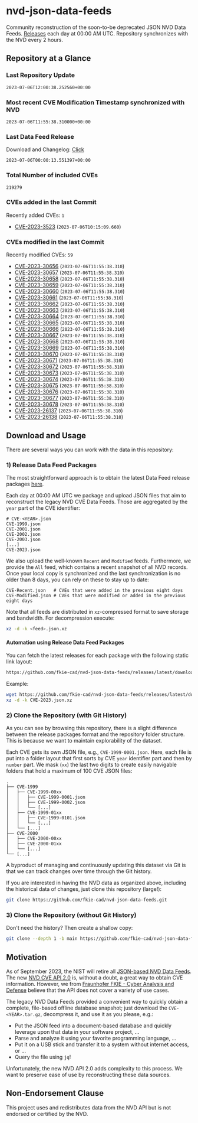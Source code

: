 # nvd-json-data-feeds

Community reconstruction of the soon-to-be deprecated JSON NVD Data Feeds. 
[Releases](https://github.com/fkie-cad/nvd-json-data-feeds/releases/latest) each day at 00:00 AM UTC.
Repository synchronizes with the NVD every 2 hours.

## Repository at a Glance

### Last Repository Update

```plain
2023-07-06T12:00:38.252560+00:00
```

### Most recent CVE Modification Timestamp synchronized with NVD

```plain
2023-07-06T11:55:38.310000+00:00
```

### Last Data Feed Release

Download and Changelog: [Click](https://github.com/fkie-cad/nvd-json-data-feeds/releases/latest)

```plain
2023-07-06T00:00:13.551397+00:00
```

### Total Number of included CVEs

```plain
219279
```

### CVEs added in the last Commit

Recently added CVEs: `1`

* [CVE-2023-3523](CVE-2023/CVE-2023-35xx/CVE-2023-3523.json) (`2023-07-06T10:15:09.660`)


### CVEs modified in the last Commit

Recently modified CVEs: `59`

* [CVE-2023-30656](CVE-2023/CVE-2023-306xx/CVE-2023-30656.json) (`2023-07-06T11:55:38.310`)
* [CVE-2023-30657](CVE-2023/CVE-2023-306xx/CVE-2023-30657.json) (`2023-07-06T11:55:38.310`)
* [CVE-2023-30658](CVE-2023/CVE-2023-306xx/CVE-2023-30658.json) (`2023-07-06T11:55:38.310`)
* [CVE-2023-30659](CVE-2023/CVE-2023-306xx/CVE-2023-30659.json) (`2023-07-06T11:55:38.310`)
* [CVE-2023-30660](CVE-2023/CVE-2023-306xx/CVE-2023-30660.json) (`2023-07-06T11:55:38.310`)
* [CVE-2023-30661](CVE-2023/CVE-2023-306xx/CVE-2023-30661.json) (`2023-07-06T11:55:38.310`)
* [CVE-2023-30662](CVE-2023/CVE-2023-306xx/CVE-2023-30662.json) (`2023-07-06T11:55:38.310`)
* [CVE-2023-30663](CVE-2023/CVE-2023-306xx/CVE-2023-30663.json) (`2023-07-06T11:55:38.310`)
* [CVE-2023-30664](CVE-2023/CVE-2023-306xx/CVE-2023-30664.json) (`2023-07-06T11:55:38.310`)
* [CVE-2023-30665](CVE-2023/CVE-2023-306xx/CVE-2023-30665.json) (`2023-07-06T11:55:38.310`)
* [CVE-2023-30666](CVE-2023/CVE-2023-306xx/CVE-2023-30666.json) (`2023-07-06T11:55:38.310`)
* [CVE-2023-30667](CVE-2023/CVE-2023-306xx/CVE-2023-30667.json) (`2023-07-06T11:55:38.310`)
* [CVE-2023-30668](CVE-2023/CVE-2023-306xx/CVE-2023-30668.json) (`2023-07-06T11:55:38.310`)
* [CVE-2023-30669](CVE-2023/CVE-2023-306xx/CVE-2023-30669.json) (`2023-07-06T11:55:38.310`)
* [CVE-2023-30670](CVE-2023/CVE-2023-306xx/CVE-2023-30670.json) (`2023-07-06T11:55:38.310`)
* [CVE-2023-30671](CVE-2023/CVE-2023-306xx/CVE-2023-30671.json) (`2023-07-06T11:55:38.310`)
* [CVE-2023-30672](CVE-2023/CVE-2023-306xx/CVE-2023-30672.json) (`2023-07-06T11:55:38.310`)
* [CVE-2023-30673](CVE-2023/CVE-2023-306xx/CVE-2023-30673.json) (`2023-07-06T11:55:38.310`)
* [CVE-2023-30674](CVE-2023/CVE-2023-306xx/CVE-2023-30674.json) (`2023-07-06T11:55:38.310`)
* [CVE-2023-30675](CVE-2023/CVE-2023-306xx/CVE-2023-30675.json) (`2023-07-06T11:55:38.310`)
* [CVE-2023-30676](CVE-2023/CVE-2023-306xx/CVE-2023-30676.json) (`2023-07-06T11:55:38.310`)
* [CVE-2023-30677](CVE-2023/CVE-2023-306xx/CVE-2023-30677.json) (`2023-07-06T11:55:38.310`)
* [CVE-2023-30678](CVE-2023/CVE-2023-306xx/CVE-2023-30678.json) (`2023-07-06T11:55:38.310`)
* [CVE-2023-26137](CVE-2023/CVE-2023-261xx/CVE-2023-26137.json) (`2023-07-06T11:55:38.310`)
* [CVE-2023-26138](CVE-2023/CVE-2023-261xx/CVE-2023-26138.json) (`2023-07-06T11:55:38.310`)


## Download and Usage

There are several ways you can work with the data in this repository:

### 1) Release Data Feed Packages

The most straightforward approach is to obtain the latest Data Feed release packages [here](https://github.com/fkie-cad/nvd-json-data-feeds/releases/latest).

Each day at 00:00 AM UTC we package and upload JSON files that aim to reconstruct the legacy NVD CVE Data Feeds.
Those are aggregated by the `year` part of the CVE identifier:

```
# CVE-<YEAR>.json
CVE-1999.json
CVE-2001.json
CVE-2002.json
CVE-2003.json
[...]
CVE-2023.json
```

We also upload the well-known `Recent` and `Modified` feeds.
Furthermore, we provide the `All` feed, which contains a recent snapshot of all NVD records.
Once your local copy is synchronized and the last synchronization is no older than 8 days, you can rely on these to stay up to date:

```plain
CVE-Recent.json   # CVEs that were added in the previous eight days
CVE-Modified.json # CVEs that were modified or added in the previous eight days
```

Note that all feeds are distributed in `xz`-compressed format to save storage and bandwidth.
For decompression execute:

```sh
xz -d -k <feed>.json.xz
```


#### Automation using Release Data Feed Packages

You can fetch the latest releases for each package with the following static link layout:

```sh
https://github.com/fkie-cad/nvd-json-data-feeds/releases/latest/download/CVE-<YEAR>.json.xz
```

Example:

```sh
wget https://github.com/fkie-cad/nvd-json-data-feeds/releases/latest/download/CVE-2023.json.xz
xz -d -k CVE-2023.json.xz
```

### 2) Clone the Repository (with Git History)

As you can see by browsing this repository, there is a slight difference between the release packages format and the repository folder structure.
This is because we want to maintain explorability of the dataset.

Each CVE gets its own JSON file, e.g., `CVE-1999-0001.json`.
Here, each file is put into a folder layout that first sorts by CVE `year` identifier part and then by `number` part.
We mask (`xx`) the last two digits to create easily navigable folders that hold a maximum of 100 CVE JSON files:

```plain
.
├── CVE-1999
│   ├── CVE-1999-00xx
│   │   ├── CVE-1999-0001.json
│   │   ├── CVE-1999-0002.json
│   │   └── [...]
│   ├── CVE-1999-01xx
│   │   ├── CVE-1999-0101.json
│   │   └── [...]
│   └── [...]
├── CVE-2000
│   ├── CVE-2000-00xx
│   ├── CVE-2000-01xx
│   └── [...]
└── [...]
```

A byproduct of managing and continuously updating this dataset via Git is that we can track changes over time through the Git history.

If you are interested in having the NVD data as organized above, including the historical data of changes, just clone this repository (large!):

```sh
git clone https://github.com/fkie-cad/nvd-json-data-feeds.git
```

### 3) Clone the Repository (without Git History)

Don't need the history? Then create a shallow copy:

```sh
git clone --depth 1 -b main https://github.com/fkie-cad/nvd-json-data-feeds.git
```

## Motivation

As of September 2023, the NIST will retire all [JSON-based NVD Data Feeds](https://nvd.nist.gov/vuln/data-feeds#divRetirementBanner-1).
The new [NVD CVE API 2.0](https://nvd.nist.gov/developers/vulnerabilities) is, without a doubt, a great way to obtain CVE information.
However, we from [Fraunhofer FKIE - Cyber Analysis and Defense](https://www.fkie.fraunhofer.de/en/departments/cad.html) believe that the API does not cover a variety of use cases.

The legacy NVD Data Feeds provided a convenient way to quickly obtain a complete, file-based offline database snapshot; just download the `CVE-<YEAR>.tar.gz`, decompress it, and use it as you please, e.g.:

* Put the JSON feed into a document-based database and quickly leverage upon that data in your software project, ...
* Parse and analyze it using your favorite programming language, ...
* Put it on a USB stick and transfer it to a system without internet access, or ...
* Query the file using `jq`!

Unfortunately, the new NVD API 2.0 adds complexity to this process.
We want to preserve ease of use by reconstructing these data sources.

## Non-Endorsement Clause

This project uses and redistributes data from the NVD API but is not endorsed or certified by the NVD.